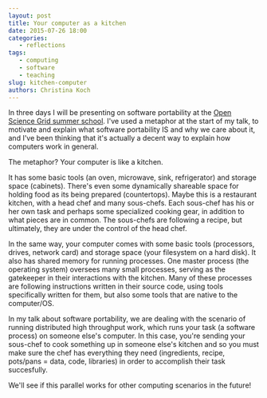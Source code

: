 ```yaml
---
layout: post
title: Your computer as a kitchen
date: 2015-07-26 18:00
categories: 
   - reflections
tags: 
   - computing
   - software
   - teaching
slug: kitchen-computer
authors: Christina Koch
---
```


In three days I will be presenting on software portability at the 
[Open Science Grid summer school](https://twiki.opensciencegrid.org/bin/view/Education/OSGUserSchool2015).  I've 
used a metaphor at the start of my talk, to motivate and explain what software 
portability IS and why we care about it, and I've been thinking that it's actually a 
decent way to explain how computers work in general.  

The metaphor?  Your computer is like a kitchen.  

It has some basic tools (an oven, microwave, sink, refrigerator) and storage 
space (cabinets).  There's even some dynamically shareable space for holding 
food as its being prepared (countertops).  Maybe this is a restaurant kitchen, 
with a head chef and many sous-chefs.  Each sous-chef has his or her own task 
and perhaps some specialized cooking gear, in addition to what pieces are in 
common.  The sous-chefs are following a recipe, but ultimately, they are under
the control of the head chef.  

In the same way, your computer comes with some basic tools (processors, drives, 
network card) and storage space (your filesystem on a hard disk).  It also has 
shared memory for running processes.  One master process (the operating 
system) oversees many small processes, serving as the gatekeeper in their 
interactions with the kitchen.  Many of these processes are following instructions 
written in their source code, using tools specifically written for them, but 
also some tools that are native to the computer/OS.  

In my talk about software portability, we are
dealing with the scenario of running distributed high throughput 
work, which runs your task (a software process) on someone else's computer.  In 
this case, you're sending your sous-chef to cook something up in someone 
else's kitchen and so you must make sure the chef has everything they need 
(ingredients, recipe, pots/pans = data, code, libraries) in order to accomplish 
their task succesfully.  

We'll see if this parallel works for other computing scenarios in the future!  